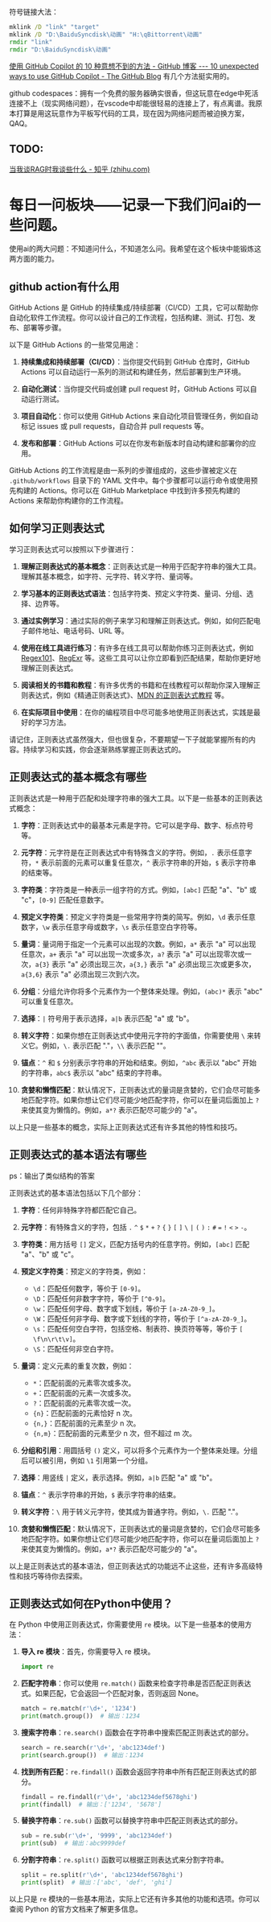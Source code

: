 符号链接大法：
```cmd
mklink /D "link" "target"
mklink /D "D:\BaiduSyncdisk\动画" "H:\qBittorrent\动画"
rmdir "link"
rmdir "D:\BaiduSyncdisk\动画"
```
[使用 GitHub Copilot 的 10 种意想不到的方法 - GitHub 博客 --- 10 unexpected ways to use GitHub Copilot - The GitHub Blog](https://github.blog/2024-01-22-10-unexpected-ways-to-use-github-copilot/) 有几个方法挺实用的。

github codespaces：拥有一个免费的服务器确实很香，但这玩意在edge中死活连接不上（现实网络问题），在vscode中却能很轻易的连接上了，有点离谱。我原本打算是用这玩意作为平板写代码的工具，现在因为网络问题而被迫换方案，QAQ。

## TODO:
[当我谈RAG时我谈些什么 - 知乎 (zhihu.com)](https://zhuanlan.zhihu.com/p/693966546)


# 每日一问板块——记录一下我们问ai的一些问题。
使用ai的两大问题：不知道问什么，不知道怎么问。我希望在这个板块中能锻炼这两方面的能力。
## github action有什么用
GitHub Actions 是 GitHub 的持续集成/持续部署（CI/CD）工具，它可以帮助你自动化软件工作流程。你可以设计自己的工作流程，包括构建、测试、打包、发布、部署等步骤。

以下是 GitHub Actions 的一些常见用途：

1. **持续集成和持续部署（CI/CD）**：当你提交代码到 GitHub 仓库时，GitHub Actions 可以自动运行一系列的测试和构建任务，然后部署到生产环境。

2. **自动化测试**：当你提交代码或创建 pull request 时，GitHub Actions 可以自动运行测试。

3. **项目自动化**：你可以使用 GitHub Actions 来自动化项目管理任务，例如自动标记 issues 或 pull requests，自动合并 pull requests 等。

4. **发布和部署**：GitHub Actions 可以在你发布新版本时自动构建和部署你的应用。

GitHub Actions 的工作流程是由一系列的步骤组成的，这些步骤被定义在 `.github/workflows` 目录下的 YAML 文件中。每个步骤都可以运行命令或使用预先构建的 Actions。你可以在 GitHub Marketplace 中找到许多预先构建的 Actions 来帮助你构建你的工作流程。


## 如何学习正则表达式
学习正则表达式可以按照以下步骤进行：

1. **理解正则表达式的基本概念**：正则表达式是一种用于匹配字符串的强大工具。理解其基本概念，如字符、元字符、转义字符、量词等。

2. **学习基本的正则表达式语法**：包括字符类、预定义字符类、量词、分组、选择、边界等。

3. **通过实例学习**：通过实际的例子来学习和理解正则表达式。例如，如何匹配电子邮件地址、电话号码、URL 等。

4. **使用在线工具进行练习**：有许多在线工具可以帮助你练习正则表达式，例如 [Regex101](https://regex101.com/)、[RegExr](https://regexr.com/) 等。这些工具可以让你立即看到匹配结果，帮助你更好地理解正则表达式。

5. **阅读相关的书籍和教程**：有许多优秀的书籍和在线教程可以帮助你深入理解正则表达式，例如《精通正则表达式》、[MDN 的正则表达式教程](https://developer.mozilla.org/zh-CN/docs/Web/JavaScript/Guide/Regular_Expressions) 等。

6. **在实际项目中使用**：在你的编程项目中尽可能多地使用正则表达式，实践是最好的学习方法。

请记住，正则表达式虽然强大，但也很复杂，不要期望一下子就能掌握所有的内容。持续学习和实践，你会逐渐熟练掌握正则表达式的。

## 正则表达式的基本概念有哪些

正则表达式是一种用于匹配和处理字符串的强大工具。以下是一些基本的正则表达式概念：

1. **字符**：正则表达式中的最基本元素是字符。它可以是字母、数字、标点符号等。

2. **元字符**：元字符是在正则表达式中有特殊含义的字符。例如，`.` 表示任意字符，`*` 表示前面的元素可以重复任意次，`^` 表示字符串的开始，`$` 表示字符串的结束等。

3. **字符类**：字符类是一种表示一组字符的方式。例如，`[abc]` 匹配 "a"、"b" 或 "c"，`[0-9]` 匹配任意数字。

4. **预定义字符类**：预定义字符类是一些常用字符类的简写。例如，`\d` 表示任意数字，`\w` 表示任意字母或数字，`\s` 表示任意空白字符等。

5. **量词**：量词用于指定一个元素可以出现的次数。例如，`a*` 表示 "a" 可以出现任意次，`a+` 表示 "a" 可以出现一次或多次，`a?` 表示 "a" 可以出现零次或一次，`a{3}` 表示 "a" 必须出现三次，`a{3,}` 表示 "a" 必须出现三次或更多次，`a{3,6}` 表示 "a" 必须出现三次到六次。

6. **分组**：分组允许你将多个元素作为一个整体来处理。例如，`(abc)*` 表示 "abc" 可以重复任意次。

7. **选择**：`|` 符号用于表示选择，`a|b` 表示匹配 "a" 或 "b"。

8. **转义字符**：如果你想在正则表达式中使用元字符的字面值，你需要使用 `\` 来转义它。例如，`\.` 表示匹配 "."，`\\` 表示匹配 "\"。

9. **锚点**：`^` 和 `$` 分别表示字符串的开始和结束。例如，`^abc` 表示以 "abc" 开始的字符串，`abc$` 表示以 "abc" 结束的字符串。

10. **贪婪和懒惰匹配**：默认情况下，正则表达式的量词是贪婪的，它们会尽可能多地匹配字符。如果你想让它们尽可能少地匹配字符，你可以在量词后面加上 `?` 来使其变为懒惰的。例如，`a*?` 表示匹配尽可能少的 "a"。

以上只是一些基本的概念，实际上正则表达式还有许多其他的特性和技巧。

## 正则表达式的基本语法有哪些
ps：输出了类似结构的答案

正则表达式的基本语法包括以下几个部分：

1. **字符**：任何非特殊字符都匹配它自己。

2. **元字符**：有特殊含义的字符，包括 `.` `^` `$` `*` `+` `?` `{` `}` `[` `]` `\` `|` `(` `)` `:` `#` `=` `!` `<` `>` `-`。

3. **字符类**：用方括号 `[]` 定义，匹配方括号内的任意字符。例如，`[abc]` 匹配 "a"、"b" 或 "c"。

4. **预定义字符类**：预定义的字符类，例如：
   - `\d`：匹配任何数字，等价于 `[0-9]`。
   - `\D`：匹配任何非数字字符，等价于 `[^0-9]`。
   - `\w`：匹配任何字母、数字或下划线，等价于 `[a-zA-Z0-9_]`。
   - `\W`：匹配任何非字母、数字或下划线的字符，等价于 `[^a-zA-Z0-9_]`。
   - `\s`：匹配任何空白字符，包括空格、制表符、换页符等等，等价于 `[ \f\n\r\t\v]`。
   - `\S`：匹配任何非空白字符。

5. **量词**：定义元素的重复次数，例如：
   - `*`：匹配前面的元素零次或多次。
   - `+`：匹配前面的元素一次或多次。
   - `?`：匹配前面的元素零次或一次。
   - `{n}`：匹配前面的元素恰好 n 次。
   - `{n,}`：匹配前面的元素至少 n 次。
   - `{n,m}`：匹配前面的元素至少 n 次，但不超过 m 次。

6. **分组和引用**：用圆括号 `()` 定义，可以将多个元素作为一个整体来处理。分组后可以被引用，例如 `\1` 引用第一个分组。

7. **选择**：用竖线 `|` 定义，表示选择。例如，`a|b` 匹配 "a" 或 "b"。

8. **锚点**：`^` 表示字符串的开始，`$` 表示字符串的结束。

9. **转义字符**：`\` 用于转义元字符，使其成为普通字符。例如，`\.` 匹配 "."。

10. **贪婪和懒惰匹配**：默认情况下，正则表达式的量词是贪婪的，它们会尽可能多地匹配字符。如果你想让它们尽可能少地匹配字符，你可以在量词后面加上 `?` 来使其变为懒惰的。例如，`a*?` 表示匹配尽可能少的 "a"。

以上是正则表达式的基本语法，但正则表达式的功能远不止这些，还有许多高级特性和技巧等待你去探索。

## 正则表达式如何在Python中使用？
在 Python 中使用正则表达式，你需要使用 `re` 模块。以下是一些基本的使用方法：

1. **导入 re 模块**：首先，你需要导入 re 模块。

    ```python
    import re
    ```

2. **匹配字符串**：你可以使用 `re.match()` 函数来检查字符串是否匹配正则表达式。如果匹配，它会返回一个匹配对象，否则返回 None。

    ```python
    match = re.match(r'\d+', '1234')
    print(match.group())  # 输出：1234
    ```

3. **搜索字符串**：`re.search()` 函数会在字符串中搜索匹配正则表达式的部分。

    ```python
    search = re.search(r'\d+', 'abc1234def')
    print(search.group())  # 输出：1234
    ```

4. **找到所有匹配**：`re.findall()` 函数会返回字符串中所有匹配正则表达式的部分。

    ```python
    findall = re.findall(r'\d+', 'abc1234def5678ghi')
    print(findall)  # 输出：['1234', '5678']
    ```

5. **替换字符串**：`re.sub()` 函数可以替换字符串中匹配正则表达式的部分。

    ```python
    sub = re.sub(r'\d+', '9999', 'abc1234def')
    print(sub)  # 输出：abc9999def
    ```

6. **分割字符串**：`re.split()` 函数可以根据正则表达式来分割字符串。

    ```python
    split = re.split(r'\d+', 'abc1234def5678ghi')
    print(split)  # 输出：['abc', 'def', 'ghi']
    ```

以上只是 `re` 模块的一些基本用法，实际上它还有许多其他的功能和选项。你可以查阅 Python 的官方文档来了解更多信息。